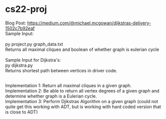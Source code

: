 # cs22-proj
Blog Post: https://medium.com/@michael.mcgowan/djikstras-delivery-1502c7b92eaf <br/>
Sample Input:<br/><br/>
py project.py graph_data.txt <br/>
Returns all maximal cliques and boolean of whether graph is eulerian cycle <br/><br/>
Sample Input for Dijkstra's: <br/>
py dijkstra.py <br/>
Returns shortest path between vertices in driver code.<br/><br/>

Implementation 1: Return all maximal cliques in a given graph. <br/>
Implementation 2: Be able to return all vertex degrees of a given graph and determine whether graph is a Eulerian cycle. <br/>
Implementation 3: Perform Djikstras Algorithm on a given graph (could not quite get this working with ADT, but is working with hard coded version that is close to ADT)
